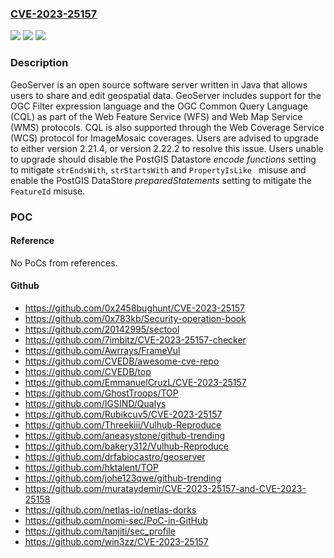### [CVE-2023-25157](https://cve.mitre.org/cgi-bin/cvename.cgi?name=CVE-2023-25157)
![](https://img.shields.io/static/v1?label=Product&message=geoserver&color=blue)
![](https://img.shields.io/static/v1?label=Version&message=%3D%20%3E%3D%202.22.0%2C%20%3C%202.22.2%20&color=brighgreen)
![](https://img.shields.io/static/v1?label=Vulnerability&message=CWE-89%3A%20Improper%20Neutralization%20of%20Special%20Elements%20used%20in%20an%20SQL%20Command%20('SQL%20Injection')&color=brighgreen)

### Description

GeoServer is an open source software server written in Java that allows users to share and edit geospatial data. GeoServer includes support for the OGC Filter expression language and the OGC Common Query Language (CQL) as part of the Web Feature Service (WFS) and Web Map Service (WMS) protocols. CQL is also supported through the Web Coverage Service (WCS) protocol for ImageMosaic coverages. Users are advised to upgrade to either version 2.21.4, or version 2.22.2 to resolve this issue. Users unable to upgrade should disable the PostGIS Datastore *encode functions* setting to mitigate ``strEndsWith``, ``strStartsWith`` and ``PropertyIsLike `` misuse and enable the PostGIS DataStore *preparedStatements* setting to mitigate the ``FeatureId`` misuse.

### POC

#### Reference
No PoCs from references.

#### Github
- https://github.com/0x2458bughunt/CVE-2023-25157
- https://github.com/0x783kb/Security-operation-book
- https://github.com/20142995/sectool
- https://github.com/7imbitz/CVE-2023-25157-checker
- https://github.com/Awrrays/FrameVul
- https://github.com/CVEDB/awesome-cve-repo
- https://github.com/CVEDB/top
- https://github.com/EmmanuelCruzL/CVE-2023-25157
- https://github.com/GhostTroops/TOP
- https://github.com/IGSIND/Qualys
- https://github.com/Rubikcuv5/CVE-2023-25157
- https://github.com/Threekiii/Vulhub-Reproduce
- https://github.com/aneasystone/github-trending
- https://github.com/bakery312/Vulhub-Reproduce
- https://github.com/drfabiocastro/geoserver
- https://github.com/hktalent/TOP
- https://github.com/johe123qwe/github-trending
- https://github.com/murataydemir/CVE-2023-25157-and-CVE-2023-25158
- https://github.com/netlas-io/netlas-dorks
- https://github.com/nomi-sec/PoC-in-GitHub
- https://github.com/tanjiti/sec_profile
- https://github.com/win3zz/CVE-2023-25157

